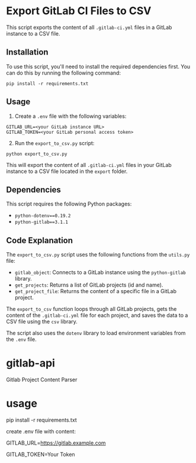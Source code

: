 # Export GitLab CI Files to CSV

This script exports the content of all `.gitlab-ci.yml` files in a GitLab instance to a CSV file.

## Installation

To use this script, you'll need to install the required dependencies first. You can do this by running the following command:

```
pip install -r requirements.txt
```

## Usage

1. Create a `.env` file with the following variables:

```
GITLAB_URL=<your GitLab instance URL>
GITLAB_TOKEN=<your GitLab personal access token>
```

2. Run the `export_to_csv.py` script:

```
python export_to_csv.py
```

This will export the content of all `.gitlab-ci.yml` files in your GitLab instance to a CSV file located in the `export` folder.

## Dependencies

This script requires the following Python packages:

- `python-dotenv==0.19.2`
- `python-gitlab==3.1.1`

## Code Explanation

The `export_to_csv.py` script uses the following functions from the `utils.py` file:

- `gitlab_object`: Connects to a GitLab instance using the `python-gitlab` library.
- `get_projects`: Returns a list of GitLab projects (id and name).
- `get_project_file`: Returns the content of a specific file in a GitLab project.

The `export_to_csv` function loops through all GitLab projects, gets the content of the `.gitlab-ci.yml` file for each project, and saves the data to a CSV file using the `csv` library.

The script also uses the `dotenv` library to load environment variables from the `.env` file.


# gitlab-api
Gitlab Project Content Parser

# usage
pip install -r requirements.txt

create .env file with content:

GITLAB_URL=https://gitlab.example.com

GITLAB_TOKEN=Your Token
